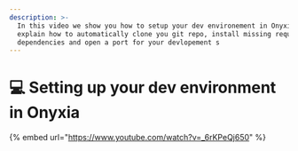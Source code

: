```yaml
---
description: >-
  In this video we show you how to setup your dev environement in Onyxia. We
  explain how to automatically clone you git repo, install missing requires
  dependencies and open a port for your devlopement s
---
```


# 💻 Setting up your dev environment in Onyxia

{% embed url="https://www.youtube.com/watch?v=_6rKPeQj650" %}
